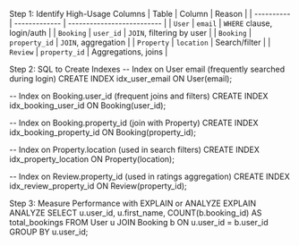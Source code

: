 Step 1: Identify High-Usage Columns
| Table      | Column        | Reason                     |
| ---------- | ------------- | -------------------------- |
| `User`     | `email`       | `WHERE` clause, login/auth |
| `Booking`  | `user_id`     | `JOIN`, filtering by user  |
| `Booking`  | `property_id` | `JOIN`, aggregation        |
| `Property` | `location`    | Search/filter              |
| `Review`   | `property_id` | Aggregations, joins        |

Step 2: SQL to Create Indexes
-- Index on User email (frequently searched during login)
CREATE INDEX idx_user_email ON User(email);

-- Index on Booking.user_id (frequent joins and filters)
CREATE INDEX idx_booking_user_id ON Booking(user_id);

-- Index on Booking.property_id (join with Property)
CREATE INDEX idx_booking_property_id ON Booking(property_id);

--  Index on Property.location (used in search filters)
CREATE INDEX idx_property_location ON Property(location);

-- Index on Review.property_id (used in ratings aggregation)
CREATE INDEX idx_review_property_id ON Review(property_id);

Step 3: Measure Performance with EXPLAIN or ANALYZE
EXPLAIN ANALYZE
SELECT 
    u.user_id, u.first_name, COUNT(b.booking_id) AS total_bookings
FROM 
    User u
JOIN 
    Booking b ON u.user_id = b.user_id
GROUP BY 
    u.user_id;


